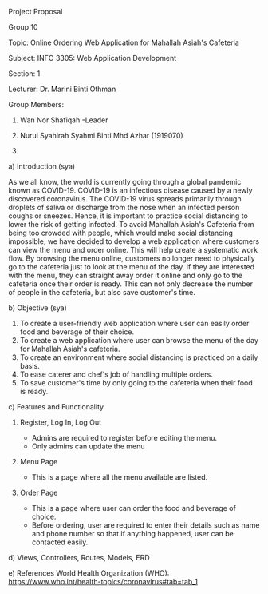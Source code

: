 Project Proposal

Group 10

Topic: Online Ordering Web Application for Mahallah Asiah's Cafeteria

Subject: INFO 3305: Web Application Development

Section: 1

Lecturer: Dr. Marini Binti Othman

Group Members:

1) Wan Nor Shafiqah -Leader

2) Nurul Syahirah Syahmi Binti Mhd Azhar (1919070)

3) 

a) Introduction (sya)

As we all know, the world is currently going through a global pandemic known as COVID-19. COVID-19 is an infectious disease caused by a newly discovered coronavirus. 
The COVID-19 virus spreads primarily through droplets of saliva or discharge from the nose when an infected person coughs or sneezes. Hence, it is important
to practice social distancing to lower the risk of getting infected. To avoid Mahallah Asiah's Cafeteria from being too crowded with people, which would make
social distancing impossible, we have decided to develop a web application where customers can view the menu and order online. This will help create a systematic
work flow. By browsing the menu online, customers no longer need to physically go to the cafeteria just to look at the menu of the day. If they are interested with
the menu, they can straight away order it online and only go to the cafeteria once their order is ready. This can not only decrease the number of people in the cafeteria,
but also save customer's time.

b) Objective (sya)

1)  To create a user-friendly web application where user can easily order food and beverage of their choice.
2)  To create a web application where user can browse the menu of the day for Mahallah Asiah's cafeteria.
3)  To create an environment where social distancing is practiced on a daily basis.
4)  To ease caterer and chef's job of handling multiple orders.
5)  To save customer's time by only going to the cafeteria when their food is ready.

c) Features and Functionality

1)  Register, Log In, Log Out

    - Admins are required to register before editing the menu.
    - Only admins can update the menu
    
2)  Menu Page
    
    - This is a page where all the menu available are listed.

3)  Order Page

    - This is a page where user can order the food and beverage of choice.
    - Before ordering, user are required to enter their details such as name and phone number so that if anything happened, user can be contacted easily.


d) Views, Controllers, Routes, Models, ERD


e) References
World Health Organization (WHO): https://www.who.int/health-topics/coronavirus#tab=tab_1
